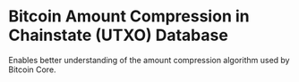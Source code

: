 Bitcoin Amount Compression in Chainstate (UTXO) Database
========================================================
Enables better understanding of the amount compression algorithm used by Bitcoin Core.

